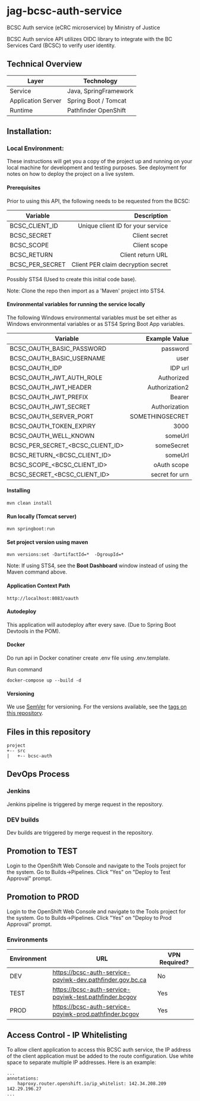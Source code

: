 # jag-bcsc-auth-service
BCSC Auth service (eCRC microservice) by Ministry of Justice

BCSC Auth service API utilizes OIDC library to integrate with the BC Services Card (BCSC) to verify user identity. 

Technical Overview
---------------------
| Layer   | Technology |
| ------- | ------------ |
| Service | Java, SpringFramework |
| Application Server | Spring Boot / Tomcat |
| Runtime | Pathfinder OpenShift |

## Installation:
### Local Environment:
These instructions will get you a copy of the project up and running on your local machine for development and testing purposes. See deployment for notes on how to deploy the project on a live system.

#### Prerequisites

Prior to using this API, the following needs to be requested from the BCSC:

| Variable        |                        Description |
| --------------- | ---------------------------------: |
| BCSC_CLIENT_ID  |  Unique client ID for your service |
| BCSC_SECRET     |                      Client secret |
| BCSC_SCOPE      |                       Client scope |
| BCSC_RETURN     |                  Client return URL |
| BCSC_PER_SECRET | Client PER claim decryption secret |


Possibly STS4 (Used to create this initial code base).

Note: Clone the repo then import as a 'Maven' project into STS4.

#### Environmental variables for running the service locally

The following Windows environmental variables must be set either as Windows environmental variables or as STS4 Spring Boot App variables.

| Variable                         |   Example Value |
| -------------------------------- | --------------: |
| BCSC_OAUTH_BASIC_PASSWORD        |        password |
| BCSC_OAUTH_BASIC_USERNAME        |            user |
| BCSC_OAUTH_IDP                   |         IDP url |
| BCSC_OAUTH_JWT_AUTH_ROLE         |      Authorized |
| BCSC_OAUTH_JWT_HEADER            |  Authorization2 |
| BCSC_OAUTH_JWT_PREFIX            |          Bearer |
| BCSC_OAUTH_JWT_SECRET            |   Authorization |
| BCSC_OAUTH_SERVER_PORT           | SOMETHINGSECRET |
| BCSC_OAUTH_TOKEN_EXPIRY          |            3000 |
| BCSC_OAUTH_WELL_KNOWN            |         someUrl |
| BCSC_PER_SECRET_<BCSC_CLIENT_ID> |      someSecret |
| BCSC_RETURN_<BCSC_CLIENT_ID>     |         someUrl |
| BCSC_SCOPE_<BCSC_CLIENT_ID>      |     oAuth scope |
| BCSC_SECRET_<BCSC_CLIENT_ID>     |  secret for urn |

#### Installing

```
mvn clean install
```

#### Run locally (Tomcat server)

```
mvn springboot:run
```

#### Set project version using maven

```
mvn versions:set -DartifactId=*  -DgroupId=*
```

Note: If using STS4, see the **Boot Dashboard** window instead of using the Maven command above.

#### Application Context Path

```
http://localhost:8083/oauth
```

#### Autodeploy

This application will autodeploy after every save. (Due to Spring Boot Devtools in the POM).

#### Docker

Do run api in Docker conatiner create .env file using .env.template.

Run command

```
docker-compose up --build -d
```

#### Versioning

We use [SemVer](http://semver.org/) for versioning. For the versions available, see the [tags on this repository](https://github.com/your/project/tags).

## Files in this repository
```
project
+-- src
|   +-- bcsc-auth
```

DevOps Process
-------------

### Jenkins
Jenkins pipeline is triggered by merge request in the repository.

### DEV builds
Dev builds are triggered by merge request in the repository.

## Promotion to TEST
Login to the OpenShift Web Console and navigate to the Tools project for the system.  Go to Builds->Pipelines.  Click  "Yes" on "Deploy to Test Approval" prompt.

## Promotion to PROD
Login to the OpenShift Web Console and navigate to the Tools project for the system.  Go to Builds->Pipelines.  Click  "Yes" on "Deploy to Prod Approval" prompt.

### Environments

| Environment | URL                                    | VPN Required? |
| ----------- | -------------------------------------- | ------------- |
| DEV         | https://bcsc-auth-service-pqyiwk-dev.pathfinder.gov.bc.ca  | No           |
| TEST        | https://bcsc-auth-service-pqyiwk-test.pathfinder.bcgov | Yes           |
| PROD        | https://bcsc-auth-service-pqyiwk-prod.pathfinder.bcgov      | Yes            |

## Access Control - IP Whitelisting
To allow client application to access this BCSC auth service, the IP address of the client application must be added to the route configuration. Use white space to separate multiple IP addresses. Here is an example:
```
...
annotations:
	haproxy.router.openshift.io/ip_whitelist: 142.34.208.209 142.29.196.27
...
```
